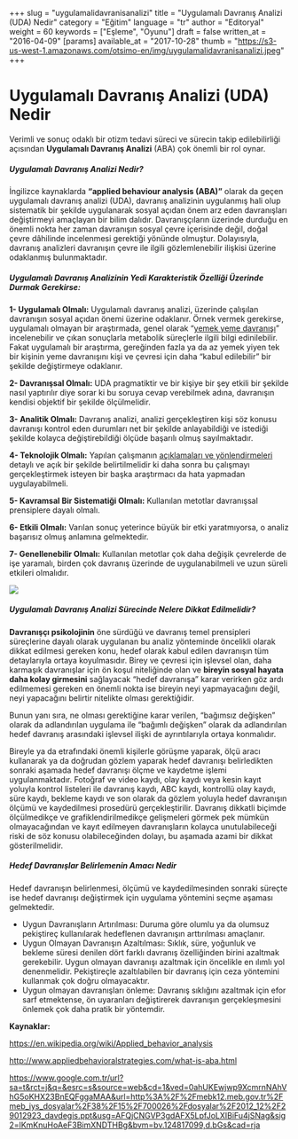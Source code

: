 +++
slug = "uygulamalidavranisanalizi"
title = "Uygulamalı Davranış Analizi (UDA) Nedir"
category = "Eğitim"
language = "tr"
author = "Editoryal"
weight = 60
keywords = ["Eşleme", "Oyunu"]
draft = false
written_at = "2016-04-09"
[params]
available_at = "2017-10-28"
thumb = "https://s3-us-west-1.amazonaws.com/otsimo-en/img/uygulamalidavranisanalizi.jpeg"
+++

# Uygulamalı Davranış Analizi (UDA) Nedir

Verimli ve sonuç odaklı bir otizm tedavi süreci ve sürecin takip edilebilirliği açısından **Uygulamalı Davranış Analizi** (ABA) çok önemli bir rol oynar.

##### Uygulamalı Davranış Analizi Nedir?

İngilizce kaynaklarda **“applied behaviour analysis (ABA)”** olarak da geçen uygulamalı davranış analizi (UDA), davranış analizinin uygulanmış hali olup sistematik bir şekilde uygulanarak sosyal açıdan önem arz eden davranışları değiştirmeyi amaçlayan bir bilim dalıdır. Davranışçıların üzerinde durduğu en önemli nokta her zaman davranışın sosyal çevre içerisinde değil, doğal çevre dâhilinde incelenmesi gerektiği yönünde olmuştur. Dolayısıyla, davranış analizleri davranışın çevre ile ilgili gözlemlenebilir ilişkisi üzerine odaklanmış bulunmaktadır.


##### Uygulamalı Davranış Analizinin Yedi Karakteristik Özelliği Üzerinde Durmak Gerekirse:

**1- Uygulamalı Olmalı:** Uygulamalı davranış analizi, üzerinde çalışılan davranışın sosyal açıdan önemi üzerine odaklanır. Örnek vermek gerekirse, uygulamalı olmayan bir araştırmada, genel olarak “[yemek yeme davranışı](/1774-2/)” incelenebilir ve çıkan sonuçlarla metabolik süreçlerle ilgili bilgi edinilebilir. Fakat uygulamalı bir araştırma, gereğinden fazla ya da az yemek yiyen tek bir kişinin yeme davranışını kişi ve çevresi için daha “kabul edilebilir” bir şekilde değiştirmeye odaklanır.

**2- Davranışsal Olmalı:** UDA pragmatiktir ve bir kişiye bir şey etkili bir şekilde nasıl yaptırılır diye sorar ki bu soruya cevap verebilmek adına, davranışın kendisi objektif bir şekilde ölçülmelidir.

**3- Analitik Olmalı:** Davranış analizi, analizi gerçekleştiren kişi söz konusu davranışı kontrol eden durumları net bir şekilde anlayabildiği ve istediği şekilde kolayca değiştirebildiği ölçüde başarılı olmuş sayılmaktadır.

**4- Teknolojik Olmalı:** Yapılan çalışmanın [açıklamaları ve yönlendirmeleri](/otizmde-bilimsel-dayanakli-uygulamalar/) detaylı ve açık bir şekilde belirtilmelidir ki daha sonra bu çalışmayı gerçekleştirmek isteyen bir başka araştırmacı da hata yapmadan uygulayabilmeli.

**5- Kavramsal Bir Sistematiği Olmalı:** Kullanılan metotlar davranışsal prensiplere dayalı olmalı.

**6- Etkili Olmalı:** Varılan sonuç yeterince büyük bir etki yaratmıyorsa, o analiz başarısız olmuş anlamına gelmektedir.

**7- Genellenebilir Olmalı:** Kullanılan metotlar çok daha değişik çevrelerde de işe yaramalı, birden çok davranış üzerinde de uygulanabilmeli ve uzun süreli etkileri olmalıdır.

![](https://s3-us-west-1.amazonaws.com/otsimo-en/img/blog_ici/draw_autism.jpg)

##### Uygulamalı Davranış Analizi Sürecinde Nelere Dikkat Edilmelidir?

**Davranışçı psikolojinin** öne sürdüğü ve davranış temel prensipleri süreçlerine dayalı olarak uygulanan bu analiz yönteminde öncelikli olarak dikkat edilmesi gereken konu, hedef olarak kabul edilen davranışın tüm detaylarıyla ortaya koyulmasıdır. Birey ve çevresi için işlevsel olan, daha karmaşık davranışlar için ön koşul niteliğinde olan ve **bireyin sosyal hayata daha kolay girmesini** sağlayacak “hedef davranışa” karar verirken göz ardı edilmemesi gereken en önemli nokta ise bireyin neyi yapmayacağını değil, neyi yapacağını belirtir nitelikte olması gerektiğidir.

Bunun yanı sıra, ne olması gerektiğine karar verilen, “bağımsız değişken” olarak da adlandırılan uygulama ile “bağımlı değişken” olarak da adlandırılan hedef davranış arasındaki işlevsel ilişki de ayrıntılarıyla ortaya konmalıdır.

Bireyle ya da etrafındaki önemli kişilerle görüşme yaparak, ölçü aracı kullanarak ya da doğrudan gözlem yaparak hedef davranışı belirledikten sonraki aşamada hedef davranışı ölçme ve kaydetme işlemi uygulanmaktadır. Fotoğraf ve video kaydı, olay kaydı veya kesin kayıt yoluyla kontrol listeleri ile davranış kaydı, ABC kaydı, kontrollü olay kaydı, süre kaydı, bekleme kaydı ve son olarak da gözlem yoluyla hedef davranışın ölçümü ve kaydedilmesi prosedürü gerçekleştirilir. Davranış dikkatli biçimde ölçülmedikçe ve grafiklendirilmedikçe gelişmeleri görmek pek mümkün olmayacağından ve kayıt edilmeyen davranışların kolayca unutulabileceği riski de söz konusu olabileceğinden dolayı, bu aşamada azami bir dikkat gösterilmelidir.

##### Hedef Davranışlar Belirlemenin Amacı Nedir

Hedef davranışın belirlenmesi, ölçümü ve kaydedilmesinden sonraki süreçte ise hedef davranışı değiştirmek için uygulama yöntemini seçme aşaması gelmektedir.

  * Uygun Davranışların Artırılması: Duruma göre olumlu ya da olumsuz pekiştireç kullanılarak hedeflenen davranışın arttırılması amaçlanır.
  * Uygun Olmayan Davranışın Azaltılması: Sıklık, süre, yoğunluk ve bekleme süresi denilen dört farklı davranış özelliğinden birini azaltmak gerekebilir. Uygun olmayan davranışı azaltmak için öncelikle en ılımlı yol denenmelidir. Pekiştireçle azaltılabilen bir davranış için ceza yöntemini kullanmak çok doğru olmayacaktır.
  * Uygun olmayan davranışları önleme: Davranış sıklığını azaltmak için efor sarf etmektense, ön uyaranları değiştirerek davranışın gerçekleşmesini önlemek çok daha pratik bir yöntemdir.

**Kaynaklar:**

https://en.wikipedia.org/wiki/Applied_behavior_analysis

http://www.appliedbehavioralstrategies.com/what-is-aba.html

https://www.google.com.tr/url?sa=t&rct=j&q=&esrc=s&source=web&cd=1&ved=0ahUKEwjwp9XcmrnNAhVhG5oKHX23BnEQFggaMAA&url=http%3A%2F%2Fmebk12.meb.gov.tr%2Fmeb_iys_dosyalar%2F38%2F15%2F700026%2Fdosyalar%2F2012_12%2F29012923_davdegis.ppt&usg=AFQjCNGVP3gdAFX5LpfJoLXIBiFu4jSNag&sig2=lKmKnuHoAeF3BimXNDTHBg&bvm=bv.124817099,d.bGs&cad=rja
